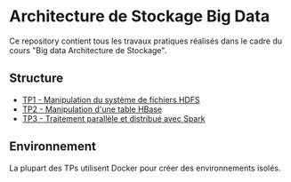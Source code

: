 # Architecture de Stockage Big Data

Ce repository contient tous les travaux pratiques réalisés dans le cadre du cours "Big data Architecture de Stockage".

## Structure

- [TP1 - Manipulation du système de fichiers HDFS](TP1-projet-hadoo/)
- [TP2 - Manipulation d'une table HBase](TP2-HBase/)
- [TP3 - Traitement parallèle et distribué avec Spark](TP3-spark/)

## Environnement

La plupart des TPs utilisent Docker pour créer des environnements isolés.
